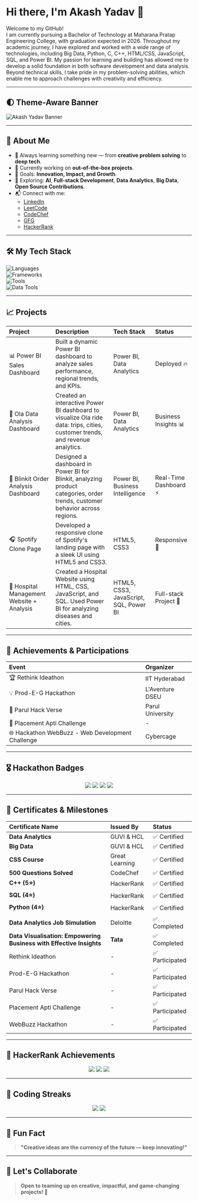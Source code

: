 # Hi there, I'm Akash Yadav 👋

Welcome to my GitHub!  
I am currently pursuing a Bachelor of Technology at Maharana Pratap Engineering College, with graduation expected in 2026. Throughout my academic journey, I have explored and worked with a wide range of technologies, including Big Data, Python, C, C++, HTML/CSS, JavaScript, SQL, and Power BI. My passion for learning and building has allowed me to develop a solid foundation in both software development and data analysis. Beyond technical skills, I take pride in my problem-solving abilities, which enable me to approach challenges with creativity and efficiency.

---

## 🌓 Theme-Aware Banner

<picture>
  <source media="(prefers-color-scheme: dark)" srcset="https://your-repo-url/assets/banner-dark.png">
  <source media="(prefers-color-scheme: light)" srcset="https://your-repo-url/assets/banner-light.png">
  <img alt="Akash Yadav Banner" src="https://your-repo-url/assets/banner-light.png">
</picture>

---

## 🚀 About Me
- 🧠 Always learning something new — from **creative problem solving** to **deep tech**.
- 🔭 Currently working on **out-of-the-box projects**.
- 🎯 Goals: **Innovation, Impact, and Growth**.
- 🌱 Exploring: **AI**, **Full-stack Development**, **Data Analytics**, **Big Data**, **Open Source Contributions**.
- 📬 Connect with me: 
  - [LinkedIn](https://www.linkedin.com/in/akash-yadav-37088324b)
  - [LeetCode](https://leetcode.com/Akash8922/)
  - [CodeChef](https://www.codechef.com/users/akash4400)
  - [GFG](https://www.geeksforgeeks.org/user/akash6212/)
  - [HackerRank](https://www.hackerrank.com/yaduvanshi965169)

---

## 🛠️ My Tech Stack
![Languages](https://img.shields.io/badge/Code-Python%20%7C%20JavaScript%20%7C%20C++-informational?style=flat&logo=codewars&color=yellow)  
![Frameworks](https://img.shields.io/badge/Frameworks-HTML%20%7C%20CSS-informational?style=flat&logo=react&color=brightgreen)  
![Tools](https://img.shields.io/badge/Tools-Git%20%7C%20VSCode%20%7C%20Figma-informational?style=flat&logo=git&color=orange)  
![Data Tools](https://img.shields.io/badge/Data-PowerBI%20%7C%20SQL%20%7C%20Big%20Data%20%7C%20Data%20Modeling-informational?style=flat&logo=tableau&color=blue)

---

## 📈 Projects
| Project | Description | Tech Stack | Status |
| :--- | :--- | :--- | :--- |
| 📊 Power BI Sales Dashboard | Built a dynamic Power BI dashboard to analyze sales performance, regional trends, and KPIs. | Power BI, Data Analytics | Deployed 🔥 |
| 🚕 Ola Data Analysis Dashboard | Created an interactive Power BI dashboard to visualize Ola ride data: trips, cities, customer trends, and revenue analytics. | Power BI, Data Analytics | Business Insights 📊 |
| 🛒 Blinkit Order Analysis Dashboard | Designed a dashboard in Power BI for Blinkit, analyzing product categories, order trends, customer behavior across regions. | Power BI, Business Intelligence | Real-Time Dashboard ⚡ |
| 🎧 Spotify Clone Page |Developed a responsive clone of Spotify's landing page with a sleek UI using HTML5 and CSS3. | HTML5, CSS3 | Responsive 📱 |
| 🏥 Hospital Management Website + Analysis | Created a Hospital Website using HTML, CSS, JavaScript, and SQL. Used Power BI for analyzing diseases and cities. | HTML5, CSS3, JavaScript, SQL, Power BI | Full-stack Project 🚀 |

---

## 🏅 Achievements & Participations
| Event | Organizer |
| :--- | :--- |
| 🏆 Rethink Ideathon | IIT Hyderabad |
| 💡 Prod-E-G Hackathon | L'Aventure DSEU |
| 🚀 Parul Hack Verse | Parul University |
| 🎯 Placement Apti Challenge | - |
| 🌐 Hackathon WebBuzz - Web Development Challenge | Cybercage |

---

## 🎖️ Hackathon Badges
<p align="center">
  <img src="https://img.shields.io/badge/Hackathon-IITHyderabad-blueviolet?style=flat-square">
  <img src="https://img.shields.io/badge/Hackathon-DSEU-orange?style=flat-square">
  <img src="https://img.shields.io/badge/Hackathon-ParulHackVerse-green?style=flat-square">
  <img src="https://img.shields.io/badge/WebBuzz-Cybercage-blue?style=flat-square">
</p>

---

## 📜 Certificates & Milestones
| Certificate Name | Issued By | Status |
| :--- | :--- | :--- |
| **Data Analytics** | GUVI & HCL | ✅ Certified |
| **Big Data** | GUVI & HCL | ✅ Certified |
| **CSS Course** | Great Learning | ✅ Certified |
| **500 Questions Solved** | CodeChef | ✅ Certified |
| **C++ (5⭐)** | HackerRank | ✅ Certified |
| **SQL (4⭐)** | HackerRank | ✅ Certified |
| **Python (4⭐)** | HackerRank | ✅ Certified |
| **Data Analytics Job Simulation** | Deloitte | ✅ Completed |
| **Data Visualisation: Empowering Business with Effective Insights** | **Tata** | ✅ Completed |
| Rethink Ideathon | - | ✅ Participated |
| Prod-E-G Hackathon | - | ✅ Participated |
| Parul Hack Verse | - | ✅ Participated |
| Placement Apti Challenge | - | ✅ Participated |
| WebBuzz Hackathon | - | ✅ Participated |

---

## 🧠 HackerRank Achievements
<p align="center">
  <img src="https://img.shields.io/badge/HackerRank-C++%20(5%20Star)-brightgreen?style=flat-square&logo=hackerrank">
  <img src="https://img.shields.io/badge/HackerRank-SQL%20(4%20Star)-blue?style=flat-square&logo=hackerrank">
  <img src="https://img.shields.io/badge/HackerRank-Python%20(4%20Star)-yellow?style=flat-square&logo=hackerrank">
</p>

---

## 🎯 Coding Streaks
<p align="center">
  <img src="https://img.shields.io/badge/CodeChef-100%20Days%20Coding%20Streak-green?style=flat-square">
  <img src="https://img.shields.io/badge/GFG-105%20Days%20Coding%20Streak-brightgreen?style=flat-square">
</p>

---

## 🧩 Fun Fact
> **"Creative ideas are the currency of the future — keep innovating!"**

---

## 💬 Let's Collaborate
> **Open to teaming up on creative, impactful, and game-changing projects! 🚀**
